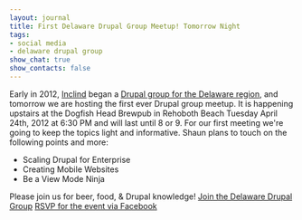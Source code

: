 ```yaml
---
layout: journal
title: First Delaware Drupal Group Meetup! Tomorrow Night
tags: 
- social media
- delaware drupal group
show_chat: true
show_contacts: false
---
```


Early in 2012, <a href="http://www.inclind.com">Inclind</a> began a <a href="http://groups.drupal.org/delaware" target="_blank">Drupal group for the Delaware region</a>, and tomorrow we are hosting the first ever Drupal group meetup. It is happening upstairs at the Dogfish Head Brewpub in Rehoboth Beach Tuesday April 24th, 2012 at 6:30 PM and will last until 8 or 9.  For our first meeting we're going to keep the topics light and informative. Shaun plans to touch on the following points and more: <ul>
<li>Scaling Drupal for Enterprise</li>
<li>Creating Mobile Websites</li>
<li>Be a View Mode Ninja</li>
</ul> Please join us for beer, food, &amp; Drupal knowledge!  <a href="http://groups.drupal.org/delaware" target="_blank">Join the Delaware Drupal Group</a>  <a href="https://www.facebook.com/events/154768651318343/" target="_blank">RSVP for the event via Facebook</a>